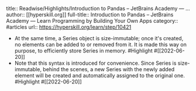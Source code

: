 title:: Readwise/Highlights/Introduction to Pandas – JetBrains Academy — ...
author:: [[hyperskill.org]]
full-title:: Introduction to Pandas – JetBrains Academy — Learn Programming by Building Your Own Apps
category:: #articles
url:: https://hyperskill.org/learn/step/10421

- At the same time, a Series object is size-immutable; once it's created, no elements can be added to or removed from it. It is made this way on purpose, to efficiently store Series in memory. #Highlight #[[2022-06-20]]
- Note that this syntax is introduced for convenience. Since Series is size-immutable, behind the scenes, a new Series with the newly added element will be created and automatically assigned to the original one. #Highlight #[[2022-06-20]]